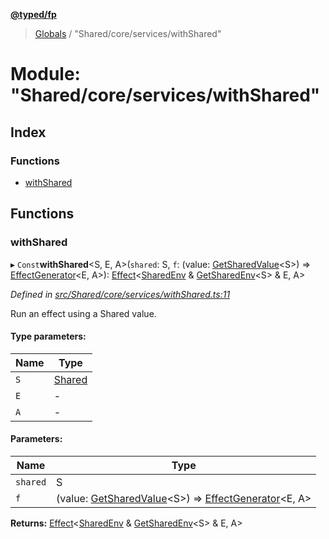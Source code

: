 **[@typed/fp](../README.md)**

> [Globals](../globals.md) / "Shared/core/services/withShared"

# Module: "Shared/core/services/withShared"

## Index

### Functions

* [withShared](_shared_core_services_withshared_.md#withshared)

## Functions

### withShared

▸ `Const`**withShared**\<S, E, A>(`shared`: S, `f`: (value: [GetSharedValue](_shared_core_model_shared_.md#getsharedvalue)\<S>) => [EffectGenerator](_effect_effect_.md#effectgenerator)\<E, A>): [Effect](_effect_effect_.effect.md)\<[SharedEnv](../interfaces/_shared_core_services_sharedenv_.sharedenv.md) & [GetSharedEnv](_shared_core_model_shared_.md#getsharedenv)\<S> & E, A>

*Defined in [src/Shared/core/services/withShared.ts:11](https://github.com/TylorS/typed-fp/blob/559f273/src/Shared/core/services/withShared.ts#L11)*

Run an effect using a Shared value.

#### Type parameters:

Name | Type |
------ | ------ |
`S` | [Shared](_shared_core_model_shared_.shared.md) |
`E` | - |
`A` | - |

#### Parameters:

Name | Type |
------ | ------ |
`shared` | S |
`f` | (value: [GetSharedValue](_shared_core_model_shared_.md#getsharedvalue)\<S>) => [EffectGenerator](_effect_effect_.md#effectgenerator)\<E, A> |

**Returns:** [Effect](_effect_effect_.effect.md)\<[SharedEnv](../interfaces/_shared_core_services_sharedenv_.sharedenv.md) & [GetSharedEnv](_shared_core_model_shared_.md#getsharedenv)\<S> & E, A>
